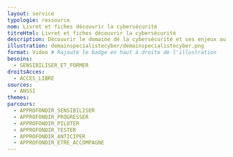 ```yaml
---
layout: service
typologie: ressource
nom: Livret et fiches découvrir la cybersécurité
titreHtml: Livret et fiches découvrir la cybersécurité
description: Découvrir le domaine de la cybersécurité et ses enjeux au travers de 13 fiches pédagogiques.
illustration: demainspecialistecyber/demainspecialistecyber.png
format: Video # Rajoute le badge en haut à droite de l'illustration
besoins:
  - SENSIBILISER_ET_FORMER
droitsAcces:
  - ACCES_LIBRE
sources:
  - ANSSI
themes:
parcours:
  - APPROFONDIR_SENSIBILISER
  - APPROFONDIR_PROGRESSER
  - APPROFONDIR_PILOTER
  - APPROFONDIR_TESTER
  - APPROFONDIR_ANTICIPER
  - APPROFONDIR_ETRE_ACCOMPAGNE 
---
```

